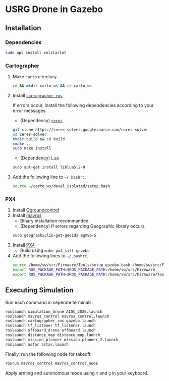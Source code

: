 # USRG Drone in Gazebo

## Installation
### Dependencies
```bash
sudo apt install xmlstarlet
```
### Cartographer

1. Make `carto` directory.
    ```bash
    cd && mkdir carto_ws && cd carto_ws
    ```

2. Install [`cartographer ros`](https://google-cartographer-ros.readthedocs.io/en/latest/compilation.html#building-installation)

    If errors occur, install the following dependencies according to your error messages.
    - (Dependency) [`ceres`](http://ceres-solver.org/installation.html)
    ```bash
    git clone https://ceres-solver.googlesource.com/ceres-solver
    cd ceres-solver
    mkdir build && cd build
    cmake ..
    sudo make install
    ```
    - (Dependency) Lua
    ```bash
    sudo apt-get install liblua5.2-0
    ```
    
3. Add the following line to `~/.bashrc`.
    ```bash
    source ~/carto_ws/devel_isolated/setup.bash
    ```

### PX4
1. Install [Qgroundcontrol](https://docs.qgroundcontrol.com/master/en/getting_started/download_and_install.html#ubuntu)
2. Install [mavros](https://docs.px4.io/master/en/ros/mavros_installation.html)
    - Binary installation recommanded.
    - (Dependency) If errors regarding Geographic library occurs,
    ```bash
    sudo geographiclib-get-geoids egm96-5
    ```
3. Install [PX4](https://docs.px4.io/master/en/dev_setup/building_px4.html)
    - Build using `make px4_sitl gazebo`
4. Add the following lines to `~/.bashrc`.
    ```bash
    source /home/sw/src/Firmware/Tools/setup_gazebo.bash /home/sw/src/Firmware /home/sw/src/Firmware/build/px4_sitl_default
    export ROS_PACKAGE_PATH=$ROS_PACKAGE_PATH:/home/sw/src/Firmware
    export ROS_PACKAGE_PATH=$ROS_PACKAGE_PATH:/home/sw/src/Firmware/Tools/sitl_gazebo
    ```
    
## Executing Simulation
Run each command in seperate terminals.
```bash
roslaunch simulation_drone AIGC_2020.launch
roslaunch mavros_control mavros_control.launch
roslaunch cartographer_ros gazebo.launch
roslaunch tf_listener tf_listener.launch
roslaunch offboard_drone offboard.launch
roslaunch distance_map distance_map.launch
roslaunch mission_planner mission_planner_2.launch
roslaunch astar astar.launch
```

Finally, run the following node for takeoff.
```bash
rosrun mavros_control mavros_control_node
```
Apply arming and autonomous mode using `t` and `g` in your keyboard.
